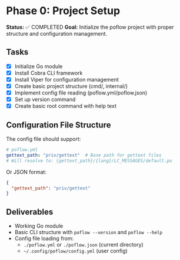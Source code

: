 # Phase 0: Project Setup

**Status:** ✅ COMPLETED
**Goal:** Initialize the poflow project with proper structure and configuration management.

## Tasks

- [x] Initialize Go module
- [x] Install Cobra CLI framework
- [x] Install Viper for configuration management
- [x] Create basic project structure (cmd/, internal/)
- [x] Implement config file reading (poflow.yml/poflow.json)
- [x] Set up version command
- [x] Create basic root command with help text

## Configuration File Structure

The config file should support:

```yaml
# poflow.yml
gettext_path: "priv/gettext"  # Base path for gettext files
# Will resolve to: {gettext_path}/{lang}/LC_MESSAGES/default.po
```

Or JSON format:

```json
{
  "gettext_path": "priv/gettext"
}
```

## Deliverables

- Working Go module
- Basic CLI structure with `poflow --version` and `poflow --help`
- Config file loading from:
  - `./poflow.yml` or `./poflow.json` (current directory)
  - `~/.config/poflow/config.yml` (user config)
